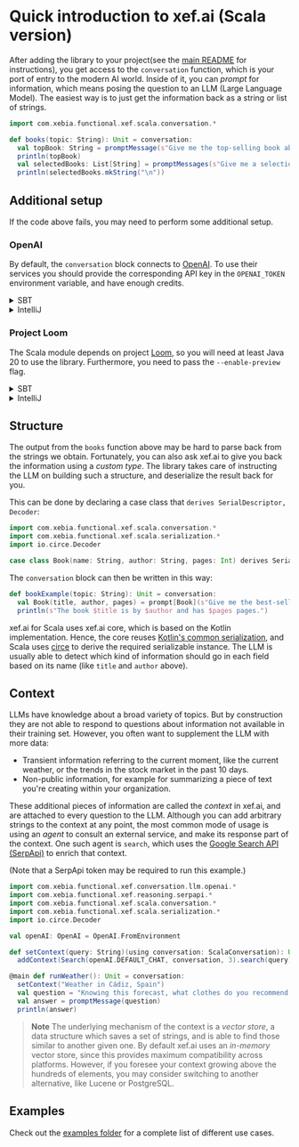 # Quick introduction to xef.ai (Scala version)

After adding the library to your project(see the 
[main README](https://github.com/xebia-functional/xef/blob/main/README.md) for instructions),
you get access to the `conversation` function, which is your port of entry to the modern AI world.
Inside of it, you can _prompt_ for information, which means posing the question to an LLM
(Large Language Model). The easiest way is to just get the information back as a string or list of strings.

```scala 3
import com.xebia.functional.xef.scala.conversation.*

def books(topic: String): Unit = conversation:
  val topBook: String = promptMessage(s"Give me the top-selling book about $topic")
  println(topBook)
  val selectedBooks: List[String] = promptMessages(s"Give me a selection of books about $topic")
  println(selectedBooks.mkString("\n"))
```

## Additional setup

If the code above fails, you may need to perform some additional setup.

### OpenAI

By default, the `conversation` block connects to [OpenAI](https://platform.openai.com/).
To use their services you should provide the corresponding API key in the `OPENAI_TOKEN`
environment variable, and have enough credits.

<details>
<summary>SBT</summary>

```shell
env OPENAI_TOKEN=<your-token> sbt <your-command>
```
</details>

<details>
<summary>IntelliJ</summary>

Set the environment variable `OPENAI_TOKEN=xxx`

</details>

### Project Loom

The Scala module depends on project [Loom](https://openjdk.org/projects/loom/), 
so you will need at least Java 20 to use the library. Furthermore, you need to pass
the `--enable-preview` flag.

<details>
<summary>SBT</summary>

```shell
env OPENAI_TOKEN=<your-token> sbt -J--enable-preview <your-command>
```
</details>

<details>
<summary>IntelliJ</summary>

- Set the Java version to at least 20
- Set VM options to `--enable-preview`

</details>

## Structure

The output from the `books` function above may be hard to parse back from the
strings we obtain. Fortunately, you can also ask xef.ai to give you back the information
using a _custom type_. The library takes care of instructing the LLM on building such
a structure, and deserialize the result back for you.

This can be done by declaring a case class that `derives SerialDescriptor, Decoder`:

```scala 3
import com.xebia.functional.xef.scala.conversation.*
import com.xebia.functional.xef.scala.serialization.*
import io.circe.Decoder

case class Book(name: String, author: String, pages: Int) derives SerialDescriptor, Decoder
```

The `conversation` block can then be written in this way:

```scala 3
def bookExample(topic: String): Unit = conversation:
  val Book(title, author, pages) = prompt[Book](s"Give me the best-selling book about $topic")
  println(s"The book $title is by $author and has $pages pages.")
```

xef.ai for Scala uses xef.ai core, which is based on the Kotlin implementation. Hence, the core 
reuses [Kotlin's common serialization](https://kotlinlang.org/docs/serialization.html), and
Scala uses [circe](https://github.com/circe/circe) to derive the required serializable instance. 
The LLM is usually able to detect which kind of information should go in each field based on its name 
(like `title` and `author` above).

## Context

LLMs have knowledge about a broad variety of topics. But by construction they are not able
to respond to questions about information not available in their training set. However, you
often want to supplement the LLM with more data:
- Transient information referring to the current moment, like the current weather, or
  the trends in the stock market in the past 10 days.
- Non-public information, for example for summarizing a piece of text you're creating
  within your organization.

These additional pieces of information are called the _context_ in xef.ai, and are attached
to every question to the LLM. Although you can add arbitrary strings to the context at any
point, the most common mode of usage is using an _agent_ to consult an external service,
and make its response part of the context. One such agent is `search`, which uses the
[Google Search API (SerpApi)](https://serpapi.com/) to enrich that context.

(Note that a SerpApi token may be required to run this example.)

```scala 3
import com.xebia.functional.xef.conversation.llm.openai.*
import com.xebia.functional.xef.reasoning.serpapi.*
import com.xebia.functional.xef.scala.conversation.*
import com.xebia.functional.xef.scala.serialization.*
import io.circe.Decoder

val openAI: OpenAI = OpenAI.FromEnvironment

def setContext(query: String)(using conversation: ScalaConversation): Unit =
  addContext(Search(openAI.DEFAULT_CHAT, conversation, 3).search(query).get)

@main def runWeather(): Unit = conversation:
  setContext("Weather in Cádiz, Spain")
  val question = "Knowing this forecast, what clothes do you recommend I should wear if I live in Cádiz?"
  val answer = promptMessage(question)
  println(answer)
```

> **Note**
> The underlying mechanism of the context is a _vector store_, a data structure which
> saves a set of strings, and is able to find those similar to another given one.
> By default xef.ai uses an _in-memory_ vector store, since this provides maximum
> compatibility across platforms. However, if you foresee your context growing above
> the hundreds of elements, you may consider switching to another alternative, like
> Lucene or PostgreSQL.

## Examples

Check out the 
[examples folder](https://github.com/xebia-functional/xef/blob/main/examples/scala/src/main/scala/com/xebia/functional/xef/examples) 
for a complete list of different use cases.
